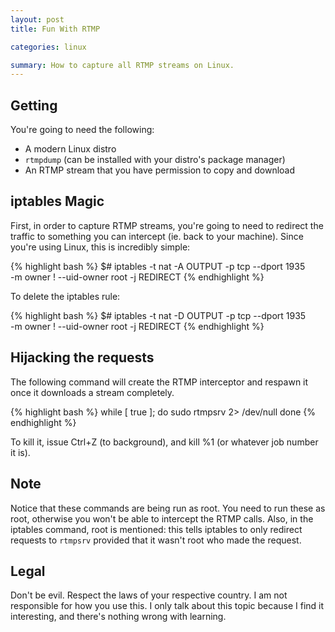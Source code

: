 ```yaml
---
layout: post
title: Fun With RTMP

categories: linux

summary: How to capture all RTMP streams on Linux.
---
```


## Getting

You're going to need the following:

* A modern Linux distro
* `rtmpdump` (can be installed with your distro's package manager)
* An RTMP stream that you have permission to copy and download

## iptables Magic

First, in order to capture RTMP streams, you're going to need to redirect the traffic to something you can intercept (ie.
back to your machine). Since you're using Linux, this is incredibly simple:

{% highlight bash %}
$# iptables -t nat -A OUTPUT -p tcp --dport 1935 \
	 -m owner \! --uid-owner root -j REDIRECT
{% endhighlight %}

To delete the iptables rule:

{% highlight bash %}
$# iptables -t nat -D OUTPUT -p tcp --dport 1935 \
	-m owner \! --uid-owner root -j REDIRECT
{% endhighlight %}

## Hijacking the requests

The following command will create the RTMP interceptor and respawn it once it downloads a stream completely.

{% highlight bash %}
while [ true ]; do
	sudo rtmpsrv 2> /dev/null
done
{% endhighlight %}

To kill it, issue Ctrl+Z (to background), and kill %1 (or whatever job number it is).

## Note

Notice that these commands are being run as root. You need to run these as root, otherwise you won't be able to intercept
the RTMP calls. Also, in the iptables command, root is mentioned: this tells iptables to only redirect requests to `rtmpsrv`
provided that it wasn't root who made the request.

## Legal

Don't be evil. Respect the laws of your respective country. I am not responsible for how you use this. I only talk
about this topic because I find it interesting, and there's nothing wrong with learning.

